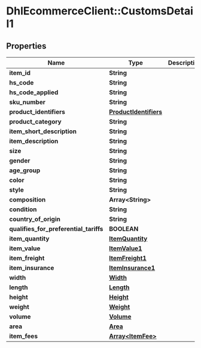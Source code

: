 # DhlEcommerceClient::CustomsDetail1

## Properties
Name | Type | Description | Notes
------------ | ------------- | ------------- | -------------
**item_id** | **String** |  |
**hs_code** | **String** |  |
**hs_code_applied** | **String** |  |
**sku_number** | **String** |  |
**product_identifiers** | [**ProductIdentifiers**](ProductIdentifiers.md) |  |
**product_category** | **String** |  |
**item_short_description** | **String** |  |
**item_description** | **String** |  |
**size** | **String** |  |
**gender** | **String** |  |
**age_group** | **String** |  |
**color** | **String** |  |
**style** | **String** |  |
**composition** | **Array&lt;String&gt;** |  |
**condition** | **String** |  |
**country_of_origin** | **String** |  |
**qualifies_for_preferential_tariffs** | **BOOLEAN** |  |
**item_quantity** | [**ItemQuantity**](ItemQuantity.md) |  |
**item_value** | [**ItemValue1**](ItemValue1.md) |  |
**item_freight** | [**ItemFreight1**](ItemFreight1.md) |  |
**item_insurance** | [**ItemInsurance1**](ItemInsurance1.md) |  |
**width** | [**Width**](Width.md) |  |
**length** | [**Length**](Length.md) |  |
**height** | [**Height**](Height.md) |  |
**weight** | [**Weight**](Weight.md) |  |
**volume** | [**Volume**](Volume.md) |  |
**area** | [**Area**](Area.md) |  |
**item_fees** | [**Array&lt;ItemFee&gt;**](ItemFee.md) |  |


